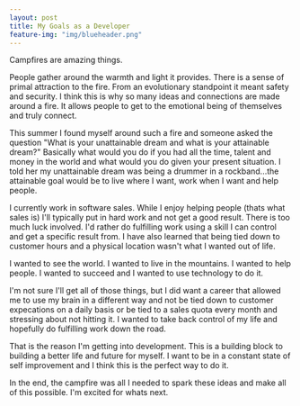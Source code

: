 ```yaml
---
layout: post
title: My Goals as a Developer
feature-img: "img/blueheader.png"
---
```


Campfires are amazing things.

People gather around the warmth and light it provides. There is a sense of primal attraction to the fire. From an evolutionary standpoint it meant safety and security. I think this is why so many ideas and connections are made around a fire. It allows people to get to the emotional being of themselves and truly connect.

This summer I found myself around such a fire and someone asked the question "What is your unattainable dream and what is your attainable dream?" Basically what would you do if you had all the time, talent and money in the world and what would you do given your present situation. I told her my unattainable dream was being a drummer in a rockband...the attainable goal would be to live where I want, work when I want and help people.

I currently work in software sales. While I enjoy helping people (thats what sales is) I'll typically put in hard work and not get a good result. There is too much luck involved. I'd rather do fulfilling work using a skill I can control and get a specific result from. I have also learned that being tied down to customer hours and a physical location wasn't what I wanted out of life.

I wanted to see the world. I wanted to live in the mountains. I wanted to help people. I wanted to succeed and I wanted to use technology to do it.

I'm not sure I'll get all of those things, but I did want a career that allowed me to use my brain in a different way and not be tied down to customer expecations on a daily basis or be tied to a sales quota every month and stressing about not hitting it. I wanted to take back control of my life and hopefully do fulfilling work down the road.

That is the reason I'm getting into development. This is a building block to building a better life and future for myself. I want to be in a constant state of self improvement and I think this is the perfect way to do it.

In the end, the campfire was all I needed to spark these ideas and make all of this possible. I'm excited for whats next.
